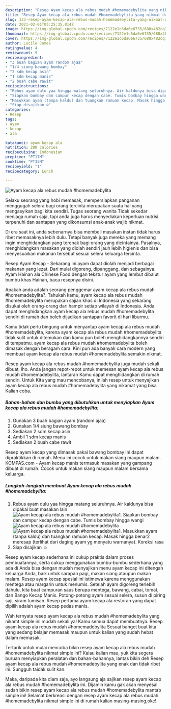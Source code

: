 ```yaml
---
description: "Resep Ayam kecap ala rebus mudah #homemadebylita yang nikmat dan Mudah Dibuat"
title: "Resep Ayam kecap ala rebus mudah #homemadebylita yang nikmat dan Mudah Dibuat"
slug: 133-resep-ayam-kecap-ala-rebus-mudah-homemadebylita-yang-nikmat-dan-mudah-dibuat
date: 2021-02-01T05:25:35.814Z
image: https://img-global.cpcdn.com/recipes/7122e1c6da6e6735/680x482cq70/ayam-kecap-ala-rebus-mudah-homemadebylita-foto-resep-utama.jpg
thumbnail: https://img-global.cpcdn.com/recipes/7122e1c6da6e6735/680x482cq70/ayam-kecap-ala-rebus-mudah-homemadebylita-foto-resep-utama.jpg
cover: https://img-global.cpcdn.com/recipes/7122e1c6da6e6735/680x482cq70/ayam-kecap-ala-rebus-mudah-homemadebylita-foto-resep-utama.jpg
author: Lucile James
ratingvalue: 4
reviewcount: 9
recipeingredient:
- "3 buah bagian ayam random ajaa"
- "1/4 siung bawang bombay"
- "2 sdm kecap asin"
- "1 sdm kecap manis"
- "2 buah cabe rawit"
recipeinstructions:
- "Rebus ayam dulu yaa hingga matang seluruhnya. Air kaldunya bisa dipakai buat masakan lain"
- "Siapkan bombay dan campur kecap dengan cabe. Tumis bombay hingga wangi"
- "Masukkan ayam (tanpa kaldu) dan tuangkan ramuan kecap. Masak hingga benar2 meresap (terlihat dari daging ayam yg menyatu warnanya). Koreksi rasa"
- "Siap disajikan ☺️"
categories:
- Resep
tags:
- ayam
- kecap
- ala

katakunci: ayam kecap ala 
nutrition: 200 calories
recipecuisine: Indonesian
preptime: "PT17M"
cooktime: "PT35M"
recipeyield: "1"
recipecategory: Lunch

---
```



![Ayam kecap ala rebus mudah #homemadebylita](https://img-global.cpcdn.com/recipes/7122e1c6da6e6735/680x482cq70/ayam-kecap-ala-rebus-mudah-homemadebylita-foto-resep-utama.jpg)

Selaku seorang yang hobi memasak, mempersiapkan panganan menggugah selera bagi orang tercinta merupakan suatu hal yang mengasyikan bagi kita sendiri. Tugas seorang  wanita Tidak sekedar menjaga rumah saja, tapi anda juga harus menyediakan keperluan nutrisi terpenuhi dan santapan yang dikonsumsi anak-anak wajib nikmat.

Di era  saat ini, anda sebenarnya bisa membeli masakan instan tidak harus ribet memasaknya lebih dulu. Tetapi banyak juga mereka yang memang ingin menghidangkan yang terenak bagi orang yang dicintainya. Pasalnya, menghidangkan masakan yang diolah sendiri jauh lebih higienis dan bisa menyesuaikan makanan tersebut sesuai selera keluarga tercinta. 

Resep Ayam Kecap - Sekarang ini ayam dapat diolah menjadi berbagai makanan yang lezat. Dari mulai digoreng, dipanggang, dan sebagainya. Ayam Hainan ala Chinese Food dengan tekstur ayam yang lembut dibalut bumbu khas Hainan, baca resepnya disini.

Apakah anda adalah seorang penggemar ayam kecap ala rebus mudah #homemadebylita?. Tahukah kamu, ayam kecap ala rebus mudah #homemadebylita merupakan sajian khas di Indonesia yang sekarang disukai oleh orang-orang dari hampir setiap wilayah di Indonesia. Anda dapat menghidangkan ayam kecap ala rebus mudah #homemadebylita sendiri di rumah dan boleh dijadikan santapan favorit di hari liburmu.

Kamu tidak perlu bingung untuk menyantap ayam kecap ala rebus mudah #homemadebylita, karena ayam kecap ala rebus mudah #homemadebylita tidak sulit untuk ditemukan dan kamu pun boleh menghidangkannya sendiri di tempatmu. ayam kecap ala rebus mudah #homemadebylita boleh dimasak dengan beragam cara. Kini pun ada banyak cara modern yang membuat ayam kecap ala rebus mudah #homemadebylita semakin nikmat.

Resep ayam kecap ala rebus mudah #homemadebylita juga mudah sekali dibuat, lho. Anda jangan repot-repot untuk memesan ayam kecap ala rebus mudah #homemadebylita, lantaran Kamu dapat menghidangkan di rumah sendiri. Untuk Kita yang mau mencobanya, inilah resep untuk menyajikan ayam kecap ala rebus mudah #homemadebylita yang nikamat yang bisa Kalian coba.

<!--inarticleads1-->

##### Bahan-bahan dan bumbu yang dibutuhkan untuk menyiapkan Ayam kecap ala rebus mudah #homemadebylita:

1. Gunakan 3 buah bagian ayam (random ajaa)
1. Gunakan 1/4 siung bawang bombay
1. Sediakan 2 sdm kecap asin
1. Ambil 1 sdm kecap manis
1. Sediakan 2 buah cabe rawit


Resep ayam kecap yang dimasak pakai bawang bombay ini dapat dipraktikkan di rumah. Menu ini cocok untuk makan siang maupun malam. KOMPAS.com - Ayam kecap manis termasuk masakan yang gampang dibuat di rumah. Cocok untuk makan siang maupun malam bersama keluarga. 

<!--inarticleads2-->

##### Langkah-langkah membuat Ayam kecap ala rebus mudah #homemadebylita:

1. Rebus ayam dulu yaa hingga matang seluruhnya. Air kaldunya bisa dipakai buat masakan lain
<img src="https://img-global.cpcdn.com/steps/491bec0171777aa1/160x128cq70/ayam-kecap-ala-rebus-mudah-homemadebylita-langkah-memasak-1-foto.jpg" alt="Ayam kecap ala rebus mudah #homemadebylita">1. Siapkan bombay dan campur kecap dengan cabe. Tumis bombay hingga wangi
<img src="https://img-global.cpcdn.com/steps/210780f5a81d9c03/160x128cq70/ayam-kecap-ala-rebus-mudah-homemadebylita-langkah-memasak-2-foto.jpg" alt="Ayam kecap ala rebus mudah #homemadebylita"><img src="https://img-global.cpcdn.com/steps/ad8ccabfeb354b35/160x128cq70/ayam-kecap-ala-rebus-mudah-homemadebylita-langkah-memasak-2-foto.jpg" alt="Ayam kecap ala rebus mudah #homemadebylita">1. Masukkan ayam (tanpa kaldu) dan tuangkan ramuan kecap. Masak hingga benar2 meresap (terlihat dari daging ayam yg menyatu warnanya). Koreksi rasa
1. Siap disajikan ☺️


Resep ayam kecap sederhana ini cukup praktis dalam proses pembuatannya, serta cukup menggunakan bumbu-bumbu sederhana yang ada di Anda bisa dengan mudah menyajikan menu ayam kecap ini ditengah keluarga Anda, baik untuk sarapan pagi, makan siang ataupun makan malam. Resep ayam kecap spesial ini istimewa karena menggunakan mentega atau margarin untuk menumis. Setelah ayam digoreng terlebih dahulu, kita buat campuran saus berupa mentega, bawang, cabai, tomat, dan Bango Kecap Manis. Potong-potong ayam sesuai selera, susun di piring saji, siram tumisan. Resep pertama ayam kecap ala restoran yang dapat dipilih adalah ayam kecap pedas manis. 

Wah ternyata resep ayam kecap ala rebus mudah #homemadebylita yang nikamt simple ini mudah sekali ya! Kamu semua dapat membuatnya. Resep ayam kecap ala rebus mudah #homemadebylita Sesuai banget buat kita yang sedang belajar memasak maupun untuk kalian yang sudah hebat dalam memasak.

Tertarik untuk mulai mencoba bikin resep ayam kecap ala rebus mudah #homemadebylita nikmat simple ini? Kalau kalian mau, yuk kita segera buruan menyiapkan peralatan dan bahan-bahannya, lantas bikin deh Resep ayam kecap ala rebus mudah #homemadebylita yang enak dan tidak ribet ini. Sungguh taidak sulit kan. 

Maka, daripada kita diam saja, ayo langsung aja sajikan resep ayam kecap ala rebus mudah #homemadebylita ini. Dijamin kamu gak akan menyesal sudah bikin resep ayam kecap ala rebus mudah #homemadebylita mantab simple ini! Selamat berkreasi dengan resep ayam kecap ala rebus mudah #homemadebylita nikmat simple ini di rumah kalian masing-masing,oke!.

